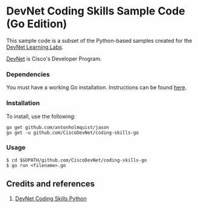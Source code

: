 # DevNet Coding Skills Sample Code (Go Edition)

This sample code is a subset of the Python-based samples created for the [DevNet Learning Labs](http://learninglabs.cisco.com).

[DevNet](https://developer.cisco.com) is Cisco's Developer Program.

### Dependencies

You must have a working Go installation.  Instructions can be found [here](http://golang.org/doc/install).

### Installation

To install, use the following:

	go get github.com/antonholmquist/jason
	go get -u github.com/CiscoDevNet/coding-skills-go

### Usage

	$ cd $GOPATH/github.com/CiscoDevNet/coding-skills-go
	$ go run <filename>.go


## Credits and references

1. [DevNet Coding Skills Python](https://github.com/CiscoDevNet/coding-skills-sample-code/tree/master/coding102-REST-python)
